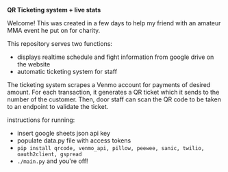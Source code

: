 ****QR Ticketing system + live stats****


Welcome! This was created in a few days to help my friend with an amateur MMA event he put on for charity.


This repository serves two functions:
 - displays realtime schedule and fight information from google drive on the website
 - automatic ticketing system for staff

The ticketing system scrapes a Venmo account for payments of desired amount. For each transaction, it generates a QR ticket which it sends to the number of the customer. Then, door staff can scan the QR code to be taken to an endpoint to validate the ticket.


instructions for running:
- insert google sheets json api key
- populate data.py file with access tokens
- `pip install qrcode, venmo_api, pillow, peewee, sanic, twilio, oauth2client, gspread`
- `./main.py` and you're off!
